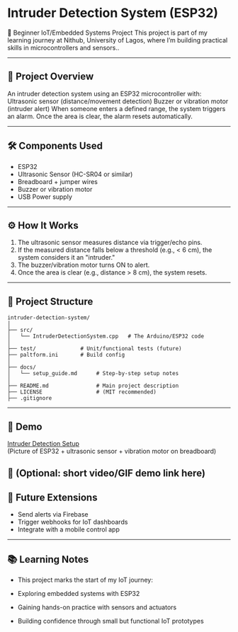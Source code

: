# Intruder Detection System (ESP32)
📌 Beginner IoT/Embedded Systems Project
This project is part of my learning journey at Nithub, University of Lagos, where I’m building practical skills in microcontrollers and sensors..

---

## 🚨 Project Overview

An intruder detection system using an ESP32 microcontroller with:
Ultrasonic sensor (distance/movement detection)
Buzzer or vibration motor (intruder alert)
When someone enters a defined range, the system triggers an alarm. Once the area is clear, the alarm resets automatically.

---

## 🛠 Components Used
- ESP32
- Ultrasonic Sensor (HC-SR04 or similar)
- Breadboard + jumper wires
- Buzzer or vibration motor
- USB Power supply

---

## ⚙️ How It Works
1. The ultrasonic sensor measures distance via trigger/echo pins.
2. If the measured distance falls below a threshold (e.g., < 6 cm), the system considers it an "intruder."
3. The buzzer/vibration motor turns ON to alert.
4. Once the area is clear (e.g., distance > 8 cm), the system resets.

---

## 📂 Project Structure
```
intruder-detection-system/
│
├── src/
│   └── IntruderDetectionSystem.cpp   # The Arduino/ESP32 code
│
├── test/              # Unit/functional tests (future)
├── paltform.ini       # Build config
│
├── docs/
│   └── setup_guide.md      # Step-by-step setup notes
│
├── README.md               # Main project description
├── LICENSE                 # (MIT recommended)
├── .gitignore
```


---

## 📸 Demo
[Intruder Detection Setup](docs/setup.jpg)  
(Picture of ESP32 + ultrasonic sensor + vibration motor on breadboard)

🎥 (Optional: short video/GIF demo link here)
---

## 🔮 Future Extensions
- Send alerts via Firebase
- Trigger webhooks for IoT dashboards
- Integrate with a mobile control app
---

## 📚 Learning Notes
- This project marks the start of my IoT journey:

- Exploring embedded systems with ESP32

- Gaining hands-on practice with sensors and actuators

- Building confidence through small but functional IoT prototypes

